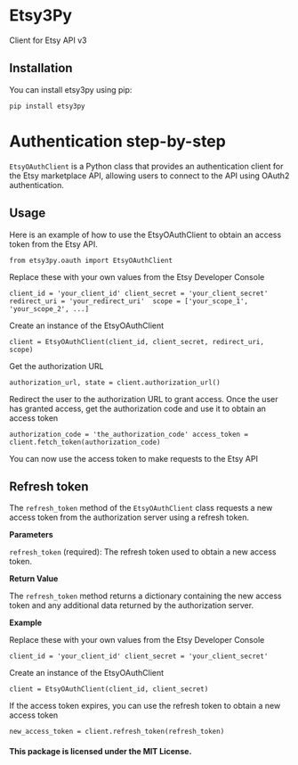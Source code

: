 # Etsy3Py
Client for Etsy API v3

## Installation
You can install etsy3py using pip:

`pip install etsy3py`


# Authentication step-by-step
`EtsyOAuthClient` is a Python class that provides an authentication client for the Etsy marketplace API, 
allowing users to connect to the API using OAuth2 authentication.

## Usage
Here is an example of how to use the EtsyOAuthClient to obtain an access token from the Etsy API.

`from etsy3py.oauth import EtsyOAuthClient`

Replace these with your own values from the Etsy Developer Console

`client_id = 'your_client_id'
client_secret = 'your_client_secret'
redirect_uri = 'your_redirect_uri' 
scope = ['your_scope_1', 'your_scope_2', ...]`

Create an instance of the EtsyOAuthClient

`client = EtsyOAuthClient(client_id, client_secret, redirect_uri, scope)`

Get the authorization URL

`authorization_url, state = client.authorization_url()`

Redirect the user to the authorization URL to grant access. Once the user has granted access, get the authorization code and use it to obtain an access token

`authorization_code = 'the_authorization_code'
access_token = client.fetch_token(authorization_code)`

You can now use the access token to make requests to the Etsy API

## Refresh token

The `refresh_token` method of the `EtsyOAuthClient` class requests a new access token from the authorization server using a refresh token.

**Parameters**

`refresh_token` (required): The refresh token used to obtain a new access token.

**Return Value**

The `refresh_token` method returns a dictionary containing the new access token and any additional data returned by the authorization server.

**Example**

Replace these with your own values from the Etsy Developer Console

`client_id = 'your_client_id'
client_secret = 'your_client_secret'`

Create an instance of the EtsyOAuthClient

`client = EtsyOAuthClient(client_id, client_secret)`

If the access token expires, you can use the refresh token to obtain a new access token

`new_access_token = client.refresh_token(refresh_token)`


#### This package is licensed under the MIT License.